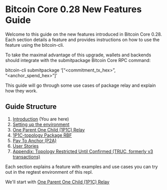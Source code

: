 # Bitcoin Core 0.28 New Features Guide

Welcome to this guide on the new features introduced in Bitcoin Core 0.28. Each section details a feature and provides instructions on how to use the feature using the bitcoin-cli.

To take the maximal advantage of this upgrade, wallets and backends should integrate with the submitpackage Bitcoin Core RPC command:

bitcoin-cli submitpackage ‘[“<commitment_tx_hex>”, “<anchor_spend_hex>”]’

This guide will go through some use cases of package relay and explain how they work.

## Guide Structure

1. [Introduction](00-intro.md) (You are here)
2. [Setting up the environment](00a-setup.md)
3. [One Parent One Child (1P1C) Relay](01-1p1c.md)
4. [1P1C-topology Package RBF](02-package_rbf.md)
5. [Pay To Anchor (P2A)](03-p2a.md)
6. [User Stories](04-user_stories.md)
7. [Appendix: Topology Restricted Until Confirmed (TRUC, formerly v3 transactions)](10-truc.md)

Each section explains a feature with examples and use cases you can try out in the regtest environment of this repl.

We'll start with [One Parent One Child (1P1C) Relay](01-1p1c.md)
